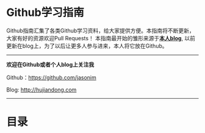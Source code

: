 # Github学习指南
Github指南汇集了各类Github学习资料，给大家提供方便。本指南将不断更新，大家有好的资源欢迎Pull Requests！
本指南最开始的雏形来源于[**本人blog**](http://hujiandong.com), 以前更新在blog上，为了以后让更多人参与进来，本人将它放在Github。

------
**欢迎在Github或者个人blog上关注我**

Github：<https://github.com/jasonim>

Blog: <http://hujiandong.com>

------
# 目录

